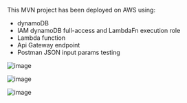 This MVN project has been deployed on AWS using:
- dynamoDB
- IAM dynamoDB full-access and LambdaFn execution role
- Lambda function
- Api Gateway endpoint
- Postman JSON input params testing

![image](https://github.com/yurkohudyma/CrudDynamoDB/assets/76620011/fc9f444f-af8d-4444-8206-7d11a7959518)

![image](https://github.com/yurkohudyma/CrudDynamoDB/assets/76620011/e410d261-f89c-4471-860a-304eb0eeda2b)

![image](https://github.com/yurkohudyma/CrudDynamoDB/assets/76620011/91bc6f1f-76bd-475b-bb41-c372e8da786a)


